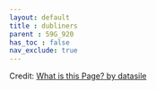 ```yaml
---
layout: default
title : dubliners
parent : 59G_920
has_toc : false
nav_exclude: true
--- 
```


<div id="observablehq-8269101f"></div>
<p>Credit: <a href="https://observablehq.com/d/14be36dab42d4754">What is this Page? by datasile</a></p>

<link rel="stylesheet" href="https://cdn.jsdelivr.net/npm/@observablehq/inspector@5/dist/inspector.css">
<script type="module">
import {Runtime, Inspector} from "https://cdn.jsdelivr.net/npm/@observablehq/runtime@5/dist/runtime.js";
import define from "https://api.observablehq.com/d/14be36dab42d4754.js?v=4";
new Runtime().module(define, Inspector.into("#observablehq-8269101f"));
</script>
